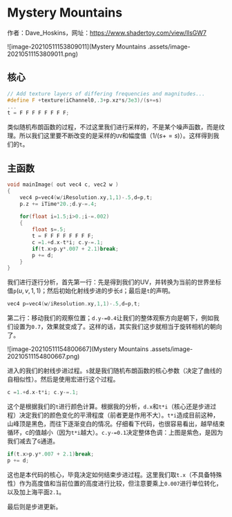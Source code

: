 # Mystery Mountains

 作者：Dave_Hoskins，网址：https://www.shadertoy.com/view/llsGW7

![image-20210511153809011](Mystery Mountains .assets/image-20210511153809011.png)

## 核心

```c++
// Add texture layers of differing frequencies and magnitudes...
#define F +texture(iChannel0,.3+p.xz*s/3e3)/(s+=s) 
...
t = F F F F F F F F;
```

类似随机布朗函数的过程，不过这里我们进行采样的，不是某个噪声函数，而是纹理。所以我们这里要不断改变的是采样的`UV`和幅度值（$1/(s+=s)$）。这样得到我们的`t`。

## 主函数

```c++
void mainImage( out vec4 c, vec2 w )
{
    vec4 p=vec4(w/iResolution.xy,1,1)-.5,d=p,t;
    p.z += iTime*20.;d.y-=.4;
    
    for(float i=1.5;i>0.;i-=.002)
    {
        float s=.5;
        t = F F F F F F F F;
        c =1.+d.x-t*i; c.y-=.1;
        if(t.x>p.y*.007 + 2.1)break;
        p += d;
    }
}
```

我们进行逐行分析，首先第一行：先是得到我们的UV，并转换为当前的世界坐标值`p`$(u,v,1,1)$；然后初始化射线步进的步长`d`；最后是`t`的声明。

```c++
vec4 p=vec4(w/iResolution.xy,1,1)-.5,d=p,t;
```

第二行：移动我们的观察位置；`d.y-=0.4`让我们的整体观察方向是朝下，例如我们设置为`0.7`，效果就变成了。这样的话，其实我们这步就相当于旋转相机的朝向了。

![image-20210511154800667](Mystery Mountains .assets/image-20210511154800667.png)

进入的我们的射线步进过程。`s`就是我们随机布朗函数的核心参数（决定了曲线的自相似性）。然后是使用宏进行这个过程。

```c++
c =1.+d.x-t*i; c.y-=.1;
```

这个是根据我们的`t`进行颜色计算。根据我的分析，`d.x`和`t*i`（核心还是步进过程）决定我们的颜色变化的平滑程度（前者更是作用不大）。`t*i`造成目前这种，山峰顶是黑色，而往下逐渐变白的情况。仔细看下代码，也很容易看出，越早结束循环，c的值越小（因为`t*i`越大）。`c.y-=0.1`决定整体色调：上图是紫色，是因为我们减去了`G`通道。

```c++
if(t.x>p.y*.007 + 2.1)break;
p += d;
```

这也是本代码的核心，毕竟决定如何结束步进过程。这里我们取`t.x`（不具备特殊性）作为高度值和当前位置的高度进行比较，但注意要乘上`0.007`进行单位转化，以及加上海平面`2.1`。

最后则是步进更新。